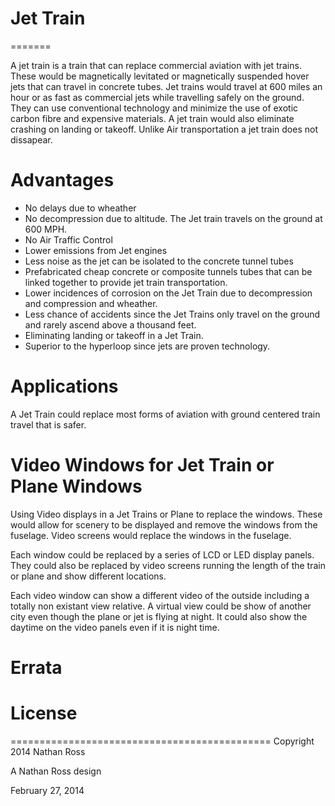 # Jet Train
=======

A jet train is a train that can replace commercial aviation 
with jet trains. These would be magnetically levitated or magnetically suspended hover jets that can travel in concrete tubes.
Jet trains would travel at 600 miles an hour or as fast as commercial jets while travelling safely on the ground.
They can use conventional technology and minimize the use of exotic carbon fibre and expensive materials.
A jet train would also eliminate crashing on landing or takeoff.
Unlike Air transportation a jet train does not dissapear.
 

# Advantages
- No delays due to wheather
- No decompression due to altitude. The Jet train travels on the ground at 600 MPH.
- No Air Traffic Control
- Lower emissions from Jet engines
- Less noise as the jet can be isolated to the concrete tunnel tubes
- Prefabricated cheap concrete or composite tunnels tubes that can be linked together to provide jet train transportation.
- Lower incidences of corrosion on the Jet Train due to decompression and compression and wheather.
- Less chance of accidents since the Jet Trains only travel on the ground and rarely ascend above a thousand feet. 
- Eliminating landing or takeoff in a Jet Train.
- Superior to the hyperloop since jets are proven technology.

# Applications 
A Jet Train could replace most forms of aviation with ground centered train travel that is safer.

# Video Windows for Jet Train or Plane Windows
Using Video displays in a Jet Trains or Plane to replace the windows. These would allow for 
scenery to be displayed and remove the windows from the fuselage. Video screens would replace 
the windows in the fuselage.

Each window could be replaced by a series of LCD or LED display panels. They could also be replaced by video
screens running the length of the train or plane and show different locations.

Each video window can show a different video of the outside including a totally non existant view relative. A virtual view
could be show of another city even though the plane or jet is flying at night. It could also show the daytime on the video panels even if it is night time.

# Errata

# License
=============================================
Copyright 2014 Nathan Ross  

A Nathan Ross design

February 27, 2014

